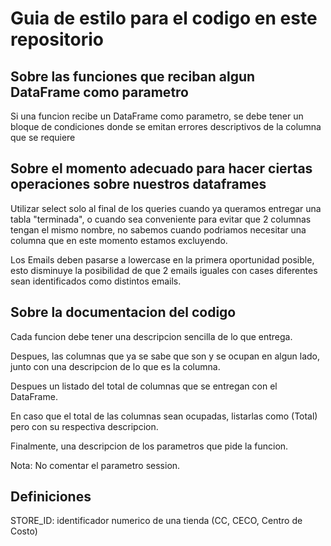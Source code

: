 # Guia de estilo para el codigo en este repositorio

## Sobre las funciones que reciban algun DataFrame como parametro

Si una funcion recibe un DataFrame como parametro, se debe tener un bloque de condiciones
donde se emitan errores descriptivos de la columna que se requiere

## Sobre el momento adecuado para hacer ciertas operaciones sobre nuestros dataframes

Utilizar select solo al final de los queries cuando ya queramos entregar una tabla
"terminada", o cuando sea conveniente para evitar que 2 columnas tengan el mismo
nombre, no sabemos cuando podriamos necesitar una columna que en este momento estamos
excluyendo.

Los Emails deben pasarse a lowercase en la primera oportunidad posible, esto disminuye
la posibilidad de que 2 emails iguales con cases diferentes sean identificados como
distintos emails.

## Sobre la documentacion del codigo

Cada funcion debe tener una descripcion sencilla de lo que entrega.

Despues, las columnas que ya se sabe que son y se ocupan en algun lado, junto con
una descripcion de lo que es la columna.

Despues un listado del total de columnas que se entregan con el DataFrame.

En caso que el total de las columnas sean ocupadas, listarlas como (Total) pero
con su respectiva descripcion.

Finalmente, una descripcion de los parametros que pide la funcion.

Nota: No comentar el parametro session.

## Definiciones

STORE_ID: identificador numerico de una tienda (CC, CECO, Centro de Costo)